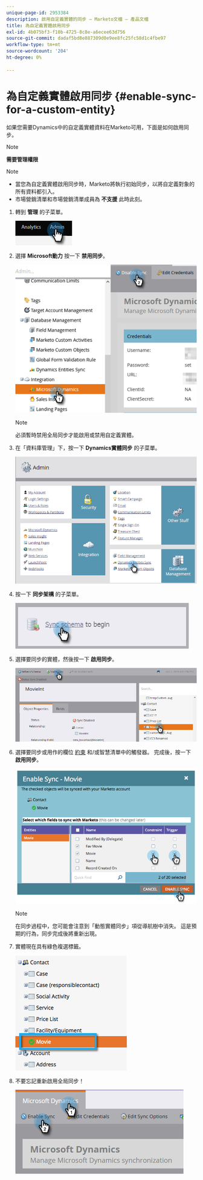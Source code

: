 ```yaml
---
unique-page-id: 2953384
description: 啟用自定義實體的同步 — Marketo文檔 — 產品文檔
title: 為自定義實體啟用同步
exl-id: 4b075bf3-f10b-4725-8c8e-a6ecee63d756
source-git-commit: dadaf5bd8e887309d0e9ee8fc25fc58d1c4fbe97
workflow-type: tm+mt
source-wordcount: '204'
ht-degree: 0%

---
```


# 為自定義實體啟用同步 {#enable-sync-for-a-custom-entity}

如果您需要Dynamics中的自定義實體資料在Marketo可用，下面是如何啟用同步。

>[!NOTE]
>
>**需要管理權限**

>[!NOTE]
>
>* 當您為自定義實體啟用同步時，Marketo將執行初始同步，以將自定義對象的所有資料都引入。
>* 市場營銷清單和市場營銷清單成員為 **不支援** 此時此刻。


1. 轉到 **管理** 的子菜單。

   ![](assets/enable-sync-for-a-custom-entity-1.png)

1. 選擇 **Microsoft動力** 按一下 **禁用同步**。

   ![](assets/enable-sync-for-a-custom-entity-2.png)

   >[!NOTE]
   >
   >必須暫時禁用全局同步才能啟用或禁用自定義實體。

1. 在「資料庫管理」下，按一下 **Dynamics實體同步** 的子菜單。

   ![](assets/enable-sync-for-a-custom-entity-3.png)

1. 按一下 **同步架構** 的子菜單。

   ![](assets/enable-sync-for-a-custom-entity-4.png)

1. 選擇要同步的實體，然後按一下 **啟用同步**。

   ![](assets/enable-sync-for-a-custom-entity-5.png)

1. 選擇要同步或用作的欄位 [約束](/help/marketo/product-docs/core-marketo-concepts/smart-lists-and-static-lists/using-smart-lists/add-a-constraint-to-a-smart-list-filter.md) 和/或智慧清單中的觸發器。 完成後，按一下 **啟用同步**。

   ![](assets/enable-sync-for-a-custom-entity-6.png)

   >[!NOTE]
   >
   >在同步過程中，您可能會注意到「動態實體同步」項從導航樹中消失。 這是預期的行為，同步完成後將重新出現。

1. 實體現在具有綠色複選標籤。

   ![](assets/enable-sync-for-a-custom-entity-7.png)

1. 不要忘記重新啟用全局同步！

   ![](assets/enable-sync-for-a-custom-entity-8.png)
